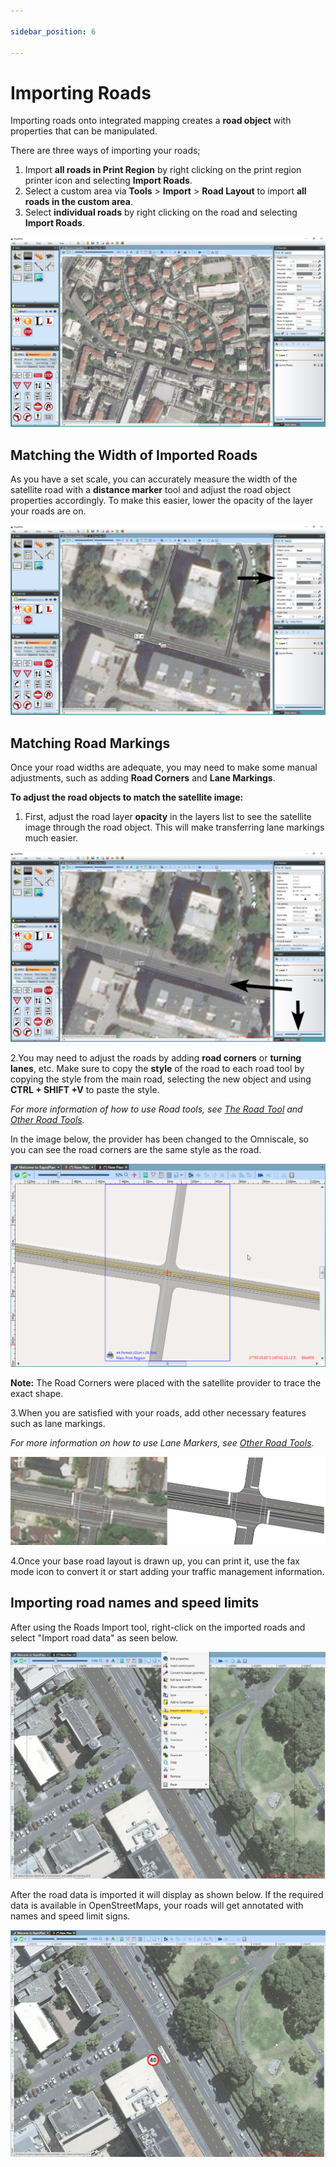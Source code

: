 ```yaml
---

sidebar_position: 6

---
```

# Importing Roads

Importing roads onto integrated mapping creates a **road object** with properties that can be manipulated.

There are three ways of importing your roads;

 1. Import **all roads in Print Region** by right clicking on the print region printer icon and selecting **Import Roads**.
 2. Select a custom area via **Tools** > **Import** > **Road Layout** to import **all roads in the custom area**.
 3. Select **individual roads** by right clicking on the road and selecting **Import Roads**.

![Imported_Roads](./assets/Imported_Roads.jpg)

## Matching the Width of Imported Roads

As you have a set scale, you can accurately measure the width of the satellite road with a **distance marker** tool and adjust the road object properties accordingly.
To make this easier, lower the opacity of the layer your roads are on.

![Measuring_and_Adjust_Road_Width](./assets/Measuring_and_Adjust_Road_Width.jpg)

## Matching Road Markings

Once your road widths are adequate, you may need to make some manual adjustments, such as adding **Road Corners** and **Lane Markings**.

**To adjust the road objects to match the satellite image:**

 1. First, adjust the road layer **opacity** in the layers list to see the satellite image through the road object. This will make transferring lane markings much easier.

![Changing_Road_Opacity_to_see_Satellite_Image_Below](./assets/Changing_Road_Opacity_to_see_Satellite_Image_Below.jpg)

2.You may need to adjust the roads by adding **road corners** or **turning lanes**, etc. Make sure to copy the **style** of the road to each road tool by copying the style from the main road, selecting the new object and using **CTRL + SHIFT +V** to paste the style.

 *For more information of how to use Road tools, see [The Road Tool](/docs/rapid-plan/the-road-tool) and [Other Road Tools](/docs/rapid-plan/other-road-tools/).*

 In the image below, the provider has been changed to the Omniscale, so you can see the road corners are the same style as the road.

![Road_Corners_have_been_Added_and_the_Road_Style_Transferred](./assets/Road_Corners_have_been_Added_and_the_Road_Style_Transferred.png)

 **Note:** The Road Corners were placed with the satellite provider to trace the exact shape.

3.When you are satisfied with your roads, add other necessary features such as lane markings.

 *For more information on how to use Lane Markers, see [Other Road Tools](/docs/rapid-plan/other-road-tools/).*

![Completed_Plan_Satellite_on_Show_(Left)*Completed_Plan_No_Satellite*(Right)](./assets/Completed_Plan_Satellite_on_Show_(Left)_Completed_Plan_No_Satellite_(Right).png)

4.Once your base road layout is drawn up, you can print it, use the fax mode icon to convert it or start adding your traffic management information.

## Importing road names and speed limits

After using the Roads Import tool, right-click on the imported roads and select "Import road data" as seen below.

![Right_click_menu](./assets/Right_click_menu.png)

After the road data is imported it will display as shown below. If the required data is available in OpenStreetMaps, your roads will get annotated with names and speed limit signs.

![Imported_street_data](./assets/Imported_street_data.png)
